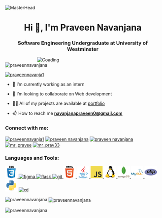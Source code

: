 ![MasterHead](https://media.discordapp.net/attachments/836447745405485126/1140911081091514408/R_1.gif?width=1025&height=315)
<h1 align="center">Hi 👋, I'm Praveen Navanjana</h1>
<h3 align="center">Software Engineering Undergraduate at University of Westminster</h3>
<img align="right" alt=Coading width="400" src="https://cdn.filestackcontent.com/efbSR18hT5uRKuo0zoMA">

<p align="left"> <img src="https://komarev.com/ghpvc/?username=praveennavanjana&label=Profile%20views&color=0e75b6&style=flat" alt="praveennavanjana" /> </p>

<p align="left"> <a href="https://twitter.com/praveennavanja1" target="blank"><img src="https://img.shields.io/twitter/follow/praveennavanja1?logo=twitter&style=for-the-badge" alt="praveennavanja1" /></a> </p>

- 🔭 I’m currently working as an intern 

- 👯 I’m looking to collaborate on Web development 

- 👨‍💻 All of my projects are available at [portfolio](portfolio)

- 📫 How to reach me **navanjanapraveen0@gmail.com**

<h3 align="left">Connect with me:</h3>
<p align="left">
<a href="https://twitter.com/praveennavanja1" target="blank"><img align="center" src="https://raw.githubusercontent.com/rahuldkjain/github-profile-readme-generator/master/src/images/icons/Social/twitter.svg" alt="praveennavanja1" height="30" width="40" /></a>
<a href="https://linkedin.com/in/praveen navanjana" target="blank"><img align="center" src="https://raw.githubusercontent.com/rahuldkjain/github-profile-readme-generator/master/src/images/icons/Social/linked-in-alt.svg" alt="praveen navanjana" height="30" width="40" /></a>
<a href="https://fb.com/praveen navanjana" target="blank"><img align="center" src="https://raw.githubusercontent.com/rahuldkjain/github-profile-readme-generator/master/src/images/icons/Social/facebook.svg" alt="praveen navanjana" height="30" width="40" /></a>
<a href="https://instagram.com/mr_pravee" target="blank"><img align="center" src="https://raw.githubusercontent.com/rahuldkjain/github-profile-readme-generator/master/src/images/icons/Social/instagram.svg" alt="mr_pravee" height="30" width="40" /></a>
<a href="https://discord.gg/mr_prav33" target="blank"><img align="center" src="https://raw.githubusercontent.com/rahuldkjain/github-profile-readme-generator/master/src/images/icons/Social/discord.svg" alt="mr_prav33" height="30" width="40" /></a>
</p>

<h3 align="left">Languages and Tools:</h3>
<p align="left"> <a href="https://www.w3schools.com/css/" target="_blank" rel="noreferrer"> <img src="https://raw.githubusercontent.com/devicons/devicon/master/icons/css3/css3-original-wordmark.svg" alt="css3" width="40" height="40"/> </a> <a href="https://www.figma.com/" target="_blank" rel="noreferrer"> <img src="https://www.vectorlogo.zone/logos/figma/figma-icon.svg" alt="figma" width="40" height="40"/> </a> <a href="https://flask.palletsprojects.com/" target="_blank" rel="noreferrer"> <img src="https://www.vectorlogo.zone/logos/pocoo_flask/pocoo_flask-icon.svg" alt="flask" width="40" height="40"/> </a> <a href="https://git-scm.com/" target="_blank" rel="noreferrer"> <img src="https://www.vectorlogo.zone/logos/git-scm/git-scm-icon.svg" alt="git" width="40" height="40"/> </a> <a href="https://www.w3.org/html/" target="_blank" rel="noreferrer"> <img src="https://raw.githubusercontent.com/devicons/devicon/master/icons/html5/html5-original-wordmark.svg" alt="html5" width="40" height="40"/> </a> <a href="https://www.java.com" target="_blank" rel="noreferrer"> <img src="https://raw.githubusercontent.com/devicons/devicon/master/icons/java/java-original.svg" alt="java" width="40" height="40"/> </a> <a href="https://developer.mozilla.org/en-US/docs/Web/JavaScript" target="_blank" rel="noreferrer"> <img src="https://raw.githubusercontent.com/devicons/devicon/master/icons/javascript/javascript-original.svg" alt="javascript" width="40" height="40"/> </a> <a href="https://www.linux.org/" target="_blank" rel="noreferrer"> <img src="https://raw.githubusercontent.com/devicons/devicon/master/icons/linux/linux-original.svg" alt="linux" width="40" height="40"/> </a> <a href="https://www.mongodb.com/" target="_blank" rel="noreferrer"> <img src="https://raw.githubusercontent.com/devicons/devicon/master/icons/mongodb/mongodb-original-wordmark.svg" alt="mongodb" width="40" height="40"/> </a> <a href="https://www.mysql.com/" target="_blank" rel="noreferrer"> <img src="https://raw.githubusercontent.com/devicons/devicon/master/icons/mysql/mysql-original-wordmark.svg" alt="mysql" width="40" height="40"/> </a> <a href="https://www.php.net" target="_blank" rel="noreferrer"> <img src="https://raw.githubusercontent.com/devicons/devicon/master/icons/php/php-original.svg" alt="php" width="40" height="40"/> </a> <a href="https://www.python.org" target="_blank" rel="noreferrer"> <img src="https://raw.githubusercontent.com/devicons/devicon/master/icons/python/python-original.svg" alt="python" width="40" height="40"/> </a> <a href="https://www.adobe.com/products/xd.html" target="_blank" rel="noreferrer"> <img src="https://cdn.worldvectorlogo.com/logos/adobe-xd.svg" alt="xd" width="40" height="40"/> </a> </p>

<p><img align="left" src="https://github-readme-stats.vercel.app/api/top-langs?username=praveennavanjana&show_icons=true&locale=en&layout=compact" alt="praveennavanjana" /></p>

<p>&nbsp;<img align="center" src="https://github-readme-stats.vercel.app/api?username=praveennavanjana&show_icons=true&locale=en" alt="praveennavanjana" /></p>

<p><img align="center" src="https://github-readme-streak-stats.herokuapp.com/?user=praveennavanjana&" alt="praveennavanjana" /></p>
